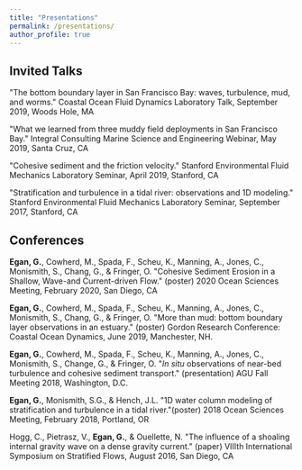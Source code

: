 ```yaml
---
title: "Presentations"
permalink: /presentations/
author_profile: true
---
```


## Invited Talks

"The bottom boundary layer in San Francisco Bay: waves, turbulence, mud, and worms." Coastal Ocean Fluid Dynamics Laboratory Talk, September 2019, Woods Hole, MA

"What we learned from three muddy field deployments in San Francisco Bay." Integral Consulting Marine Science and Engineering Webinar, May 2019, Santa Cruz, CA

"Cohesive sediment and the friction velocity." Stanford Environmental Fluid Mechanics Laboratory Seminar, April 2019, Stanford, CA 

"Stratification and turbulence in a tidal river: observations and 1D modeling."  Stanford Environmental Fluid Mechanics Laboratory Seminar, September 2017, Stanford, CA

## Conferences

**Egan, G.**, Cowherd, M., Spada, F., Scheu, K., Manning, A., Jones, C., Monismith, S., Chang, G., & Fringer, O. "Cohesive Sediment Erosion in a Shallow, Wave-and Current-driven Flow." (poster) 2020 Ocean Sciences Meeting, February 2020, San Diego, CA

**Egan, G.**, Cowherd, M., Spada, F., Scheu, K., Manning, A., Jones, C., Monismith, S., Chang, G., & Fringer, O. "More than mud: bottom boundary layer observations in an estuary." (poster) Gordon Research Conference: Coastal Ocean Dynamics, June 2019, Manchester, NH. 

**Egan, G.**, Cowherd, M., Spada, F., Scheu, K., Manning, A., Jones, C., Monismith, S., Change, G., & Fringer, O. "*In situ* observations of near-bed turbulence and cohesive sediment transport." (presentation) AGU Fall Meeting 2018, Washington, D.C. 

**Egan, G.**, Monismith, S.G., & Hench, J.L. "1D water column modeling of stratification and turbulence in a tidal river."(poster) 2018 Ocean Sciences Meeting, February 2018, Portland, OR

Hogg, C., Pietrasz, V., **Egan, G.**, & Ouellette, N. "The influence of a shoaling internal gravity wave on a dense gravity current." (paper) VIIIth International Symposium on Stratified Flows, August 2016, San Diego, CA
